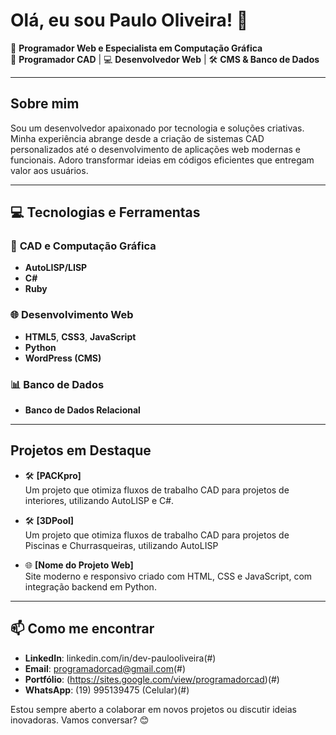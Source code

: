 # Olá, eu sou Paulo Oliveira! 👋

🚀 **Programador Web e Especialista em Computação Gráfica**  
🎨 **Programador CAD** | 💻 **Desenvolvedor Web** | 🛠️ **CMS & Banco de Dados**

---

## Sobre mim

Sou um desenvolvedor apaixonado por tecnologia e soluções criativas. Minha experiência abrange desde a criação de sistemas CAD personalizados até o desenvolvimento de aplicações web modernas e funcionais. Adoro transformar ideias em códigos eficientes que entregam valor aos usuários.

---

## 💻 Tecnologias e Ferramentas

### 🔷 **CAD e Computação Gráfica**
- **AutoLISP/LISP**
- **C#**
- **Ruby**

### 🌐 **Desenvolvimento Web**
- **HTML5**, **CSS3**, **JavaScript**
- **Python**
- **WordPress (CMS)**

### 📊 **Banco de Dados**
- **Banco de Dados Relacional**

---

## Projetos em Destaque

- 🛠️ **[PACKpro]**  
  Um projeto que otimiza fluxos de trabalho CAD para projetos de interiores, utilizando AutoLISP e C#.

- 🛠️ **[3DPool]**  
  Um projeto que otimiza fluxos de trabalho CAD para projetos de Piscinas e Churrasqueiras, utilizando AutoLISP

- 🌐 **[Nome do Projeto Web]**  
  Site moderno e responsivo criado com HTML, CSS e JavaScript, com integração backend em Python.

---

## 📫 Como me encontrar

- **LinkedIn**: linkedin.com/in/dev-paulooliveira(#)
- **Email**: programadorcad@gmail.com(#)
- **Portfólio**: (https://sites.google.com/view/programadorcad)(#)
- **WhatsApp**: (19) 995139475 (Celular)(#)

Estou sempre aberto a colaborar em novos projetos ou discutir ideias inovadoras. Vamos conversar? 😊

